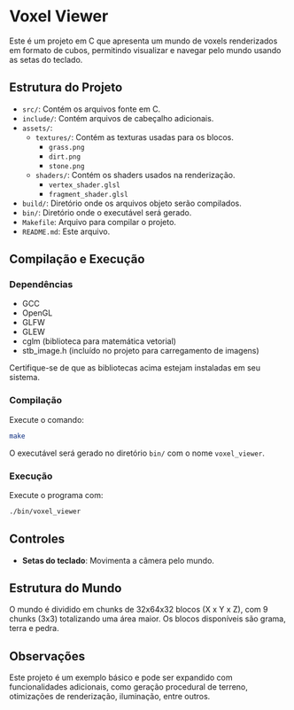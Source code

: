 # Voxel Viewer

Este é um projeto em C que apresenta um mundo de voxels renderizados em formato de cubos, permitindo visualizar e navegar pelo mundo usando as setas do teclado.

## Estrutura do Projeto

- `src/`: Contém os arquivos fonte em C.
- `include/`: Contém arquivos de cabeçalho adicionais.
- `assets/`:
  - `textures/`: Contém as texturas usadas para os blocos.
    - `grass.png`
    - `dirt.png`
    - `stone.png`
  - `shaders/`: Contém os shaders usados na renderização.
    - `vertex_shader.glsl`
    - `fragment_shader.glsl`
- `build/`: Diretório onde os arquivos objeto serão compilados.
- `bin/`: Diretório onde o executável será gerado.
- `Makefile`: Arquivo para compilar o projeto.
- `README.md`: Este arquivo.

## Compilação e Execução

### Dependências

- GCC
- OpenGL
- GLFW
- GLEW
- cglm (biblioteca para matemática vetorial)
- stb_image.h (incluído no projeto para carregamento de imagens)

Certifique-se de que as bibliotecas acima estejam instaladas em seu sistema.

### Compilação

Execute o comando:

```bash
make
```

O executável será gerado no diretório `bin/` com o nome `voxel_viewer`.

### Execução

Execute o programa com:

```bash
./bin/voxel_viewer
```

## Controles

- **Setas do teclado**: Movimenta a câmera pelo mundo.

## Estrutura do Mundo

O mundo é dividido em chunks de 32x64x32 blocos (X x Y x Z), com 9 chunks (3x3) totalizando uma área maior. Os blocos disponíveis são grama, terra e pedra.

## Observações

Este projeto é um exemplo básico e pode ser expandido com funcionalidades adicionais, como geração procedural de terreno, otimizações de renderização, iluminação, entre outros.
```# c-vertex-world
